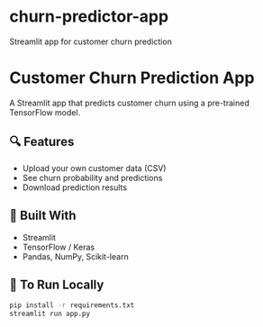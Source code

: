 # churn-predictor-app
Streamlit app for customer churn prediction
# Customer Churn Prediction App

A Streamlit app that predicts customer churn using a pre-trained TensorFlow model.

## 🔍 Features
- Upload your own customer data (CSV)
- See churn probability and predictions
- Download prediction results

## 🧪 Built With
- Streamlit
- TensorFlow / Keras
- Pandas, NumPy, Scikit-learn

## 🚀 To Run Locally
```bash
pip install -r requirements.txt
streamlit run app.py
